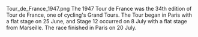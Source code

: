 Tour_de_France_1947.png The 1947 Tour de France was the 34th edition of Tour de France, one of cycling's Grand Tours. The Tour began in Paris with a flat stage on 25 June, and Stage 12 occurred on 8 July with a flat stage from Marseille. The race finished in Paris on 20 July.
